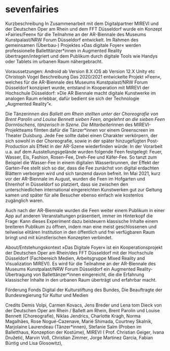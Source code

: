 # sevenfairies
Kurzbeschreibung
In Zusammenarbeit mit dem Digitalpartner MIREVI und der Deutschen Oper am Rhein und dem FFT Düsseldorf wurde ein Konzept »Fairies/Feen« für die Teilnahme an der AR-Biennale des Museums Kunstpalast/NRW Forum Düsseldorf entwickelt. Im Rahmen des gemeinsamen (Überbau-) Projektes »Das digitale Foyer« werden professionelle Balletttänzer*innen in Augmented Reality übertragen/integriert und dem Publikum durch digitale Tools wie Handys oder Tablets im urbanen Raum nähergebracht.

Voraussetzungen: 
Android ab Version 8.X
iOS ab Version 12.X
Unity etc Christoph Vogel
Beschreibung
Das 2020/2021 entwickelte Projekt »Feen«, welches für die AR-Biennale des Museums Kunstpalast/NRW Forum Düsseldorf konzipiert wurde, entstand in Kooperation mit MIREVI der Hochschule Düsseldorf: »Die AR Biennale macht digitale Kunstwerke im analogen Raum erlebbar, dafür bedient sie sich der Technologie „Augmented Reality”«.

Die Tänzer*innen des Ballett am Rhein stellten unter der Choreografie von Brent Parolin und Louise Bennett sieben Feen, angelehnt an die sieben Feen Dornröschens, tänzerisch in Szene. Die Mitarbeiter*innen des MIREVI-Projektteams filmten dafür die Tänzer*innen vor einem Greenscreen im Theater Duisburg. 
Jede Fee sollte dabei einen Charakter verkörpern, der sich sowohl in der Choreografie, sowie in der später hinzugefügten Post-Production als Effekt in der AR-Szene wiederfinden würde: In der Vorarbeit u.a. auf dem Ausstellungsgelände wurden folgende Feen festgelegt: Feuer, Wasser, Eis, Fashion, Rosen-Fee, Dreh-Fee und Käfer-Fee.
So tanzt zum Beispiel die Wasser-Fee in einem digitalen Wasserbrunnen, der Effekt der Garten-Fee stellt sich so dar, dass die Fee zunächst von digital erdachten Blättern verborgen wird und sich tanzend davon befreit.
Im Mai 2021, kurz vor der AR-Biennale im August, wurden die Feen im Hofgarten und Ehrenhof in Düsseldorf so platziert, dass sie zwischen den unterschiedlichen international eingereichten Kunstwerken gut zur Geltung kamen und später für alle Besucher ebenso einfach wie kostenlos zugänglich waren.

Auch nach der AR-Biennale wurden die Feen weiter einem Publikum in einer App auf anderen Veranstaltungen präsentiert, immer im Hinterkopf die Frage: Kann dieses Experiment dazu beisteuern klassische Inhalte einem breiteren Publikum zu öffnen, indem man eine meist geschlossenen und teilweise elitären Institution in den öffentlich und frei verfügbaren Raum bringt und mit künstlerischen Konzepten verbindet.

About/Entstehungskontext
»Das Digitale Foyer« ist ein Kooperationsprojekt der Deutschen Oper am Rhein/des FFT Düsseldorf mit der Hochschule Düsseldorf (Fachbereich Medien, Arbeitsgruppe Mixed Reality and Visualization MIREVI). Es wird für die Teilnahme an der AR-Biennale des Museums Kunstpalast/NRW Forum Düsseldorf ein Augmented Reality-Übertragung von Ballettänzer*innen eingereicht, die die Erfahrung klassischer Inhalte in den urbanen Raum überträgt und erfahrbar macht.

Förderung
Fonds Digital der Kulturstiftung des Bundes, Die Beauftragte der Bundesregierung für Kultur und Medien

Credits
Demis Volpi, Carmen Kovacs, Jens Breder und Lena tom Dieck von der Deutschen Oper am Rhein / Ballett am Rhein, Brent Parolin und Louise Bennett (Choreografie), Niklas Jendrics, Charlotte Kragh, Norma Magalhães, Rose Nogué-Cazenave, Marié Shimada, Courtney Skalnik, Marjolaine Laurendeau (Tänzer*innen), Stefanie Salm (Proben im Balletthaus, Konzeption der Kostüme), MIREVI ( Prof. Christian Geiger, Ivana Družetić, Marvin Voß, Christian Zimmer, Jorge Martinez Garcia, Fabian Büntig und Lisa Glosowitz), 
